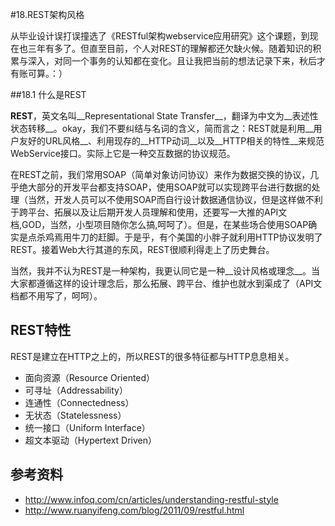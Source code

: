 #18.REST架构风格

从毕业设计误打误撞选了《RESTful架构webservice应用研究》这个课题，到现在也三年有多了。但直至目前，个人对REST的理解都还欠缺火候。随着知识的积累与深入，对同一个事务的认知都在变化。且让我把当前的想法记录下来，秋后才有账可算。：）

##18.1 什么是REST

__REST__，英文名叫__Representational State Transfer__，翻译为中文为__表述性状态转移__。okay，我们不要纠结与名词的含义，简而言之：REST就是利用__用户友好的URL风格__、利用现存的__HTTP动词__以及__HTTP相关的特性__来规范WebService接口。实际上它是一种交互数据的协议规范。

在REST之前，我们常用SOAP（简单对象访问协议）来作为数据交换的协议，几乎绝大部分的开发平台都支持SOAP，使用SOAP就可以实现跨平台进行数据的处理（当然，开发人员可以不使用SOAP而自行设计数据通信协议，但是这样做不利于跨平台、拓展以及让后期开发人员理解和使用，还要写一大推的API文档,GOD，当然，小型项目随你怎么搞,呵呵了）。但是，在某些场合使用SOAP确实是点杀鸡焉用牛刀的赶脚。于是乎，有个美国的小胖子就利用HTTP协议发明了REST。接着Web大行其道的东风，REST很顺利得走上了历史舞台。

当然，我并不认为REST是一种架构，我更认同它是一种__设计风格或理念__。当大家都遵循这样的设计理念后，那么拓展、跨平台、维护也就水到渠成了（API文档都不用写了，呵呵）。

## REST特性

REST是建立在HTTP之上的，所以REST的很多特征都与HTTP息息相关。

* 面向资源（Resource Oriented）
* 可寻址（Addressability）
* 连通性（Connectedness）
* 无状态（Statelessness）
* 统一接口（Uniform Interface）
* 超文本驱动（Hypertext Driven）

## 参考资料

* http://www.infoq.com/cn/articles/understanding-restful-style
* http://www.ruanyifeng.com/blog/2011/09/restful.html
